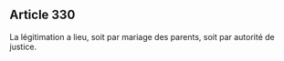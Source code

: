 Article 330
----
La légitimation a lieu, soit par mariage des parents, soit par autorité de
justice.
